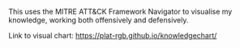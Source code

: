 This uses the MITRE ATT&CK Framework Navigator to visualise my knowledge, working both offensively and defensively.

Link to visual chart: https://plat-rgb.github.io/knowledgechart/

